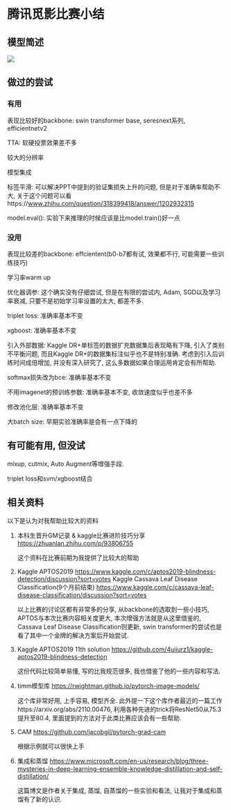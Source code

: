 # 腾讯觅影比赛小结

## 模型简述

![](https://raw.githubusercontent.com/eshoyuan/pic/main/20211115114921.png)

## 做过的尝试

### 有用

表现比较好的backbone: swin transformer base, seresnext系列, efficientnetv2

TTA: 软硬投票效果差不多

较大的分辨率

模型集成

标签平滑: 可以解决PPT中提到的验证集损失上升的问题, 但是对于准确率帮助不大, 关于这个问题可以看https://www.zhihu.com/question/318399418/answer/1202932315

model.eval(): 实验下来推理的时候应该是比model.train()好一点

### 没用

表现比较差的backbone: effcientent(b0-b7都有试, 效果都不行, 可能需要一些训练技巧)

学习率warm up

优化器调参: 这个确实没有仔细尝试, 但是在有限的尝试内, Adam, SGD以及学习率衰减, 只要不是初始学习率设置的太大, 都差不多.

triplet loss: 准确率基本不变

xgboost: 准确率基本不变

引入外部数据: Kaggle DR+单标签的数据扩充数据集后表现略有下降, 引入了类别不平衡问题, 而且Kaggle DR+的数据集标注似乎也不是特别准确. 考虑到引入后训练时间成倍增加, 并没有深入研究了, 这么多数据如果合理运用肯定会有所帮助.

softmax损失改为bce: 准确率基本不变

不用imagenet的预训练参数: 准确率基本不变, 收敛速度似乎也差不多

修改池化层: 准确率基本不变

大batch size: 早期实验准确率是会有一点下降的

## 有可能有用, 但没试

mixup, cutmix, Auto Augment等增强手段.

triplet loss和svm/xgboost结合

## 相关资料

以下是认为对我帮助比较大的资料

1. 本科生晋升GM记录 & kaggle比赛进阶技巧分享 https://zhuanlan.zhihu.com/p/93806755

    这个资料在比赛前期为我提供了比较大的帮助

2. Kaggle APTOS2019 https://www.kaggle.com/c/aptos2019-blindness-detection/discussion?sort=votes
    Kaggle Cassava Leaf Disease Classification(9个月前结束) https://www.kaggle.com/c/cassava-leaf-disease-classification/discussion?sort=votes
    
    以上比赛的讨论区都有非常多的分享, 从backbone的选取到一些小技巧, APTOS与本次比赛内容相关度更大, 本次增强方法就是从这里借鉴的,  Cassava Leaf Disease Classification则更新, swin transformer的尝试也是看了其中一个金牌的解决方案后开始尝试.

3. Kaggle APTOS2019 11th solution https://github.com/4uiiurz1/kaggle-aptos2019-blindness-detection 

    这份代码比较简单易懂, 写的比我规范很多, 我也借鉴了他的一些内容和写法.

4. timm模型库 https://rwightman.github.io/pytorch-image-models/

    这个库非常好用, 上手容易, 模型齐全. 此外提一下这个库作者最近的一篇工作https://arxiv.org/abs/2110.00476, 利用各种先进的trick将ResNet50从75.3提升至80.4, 里面提到的方法对于此类比赛应该会有一些帮助.

5. CAM https://github.com/jacobgil/pytorch-grad-cam

    根据示例就可以很快上手

6. 集成和蒸馏 https://www.microsoft.com/en-us/research/blog/three-mysteries-in-deep-learning-ensemble-knowledge-distillation-and-self-distillation/

    这篇博文是作者关于集成, 蒸馏, 自蒸馏的一些实验和看法, 让我对于集成和蒸馏有了新的认识.
